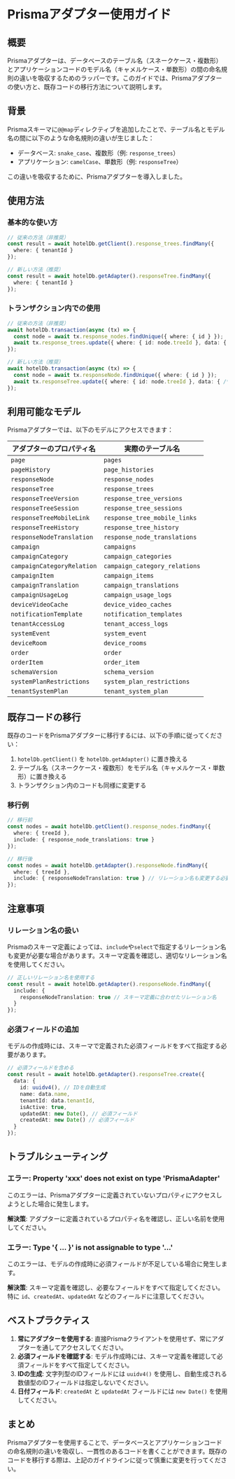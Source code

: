 # Prismaアダプター使用ガイド

## 概要

Prismaアダプターは、データベースのテーブル名（スネークケース・複数形）とアプリケーションコードのモデル名（キャメルケース・単数形）の間の命名規則の違いを吸収するためのラッパーです。このガイドでは、Prismaアダプターの使い方と、既存コードの移行方法について説明します。

## 背景

Prismaスキーマに`@@map`ディレクティブを追加したことで、テーブル名とモデル名の間に以下のような命名規則の違いが生じました：

- データベース: `snake_case`、複数形（例: `response_trees`）
- アプリケーション: `camelCase`、単数形（例: `responseTree`）

この違いを吸収するために、Prismaアダプターを導入しました。

## 使用方法

### 基本的な使い方

```typescript
// 従来の方法（非推奨）
const result = await hotelDb.getClient().response_trees.findMany({
  where: { tenantId }
});

// 新しい方法（推奨）
const result = await hotelDb.getAdapter().responseTree.findMany({
  where: { tenantId }
});
```

### トランザクション内での使用

```typescript
// 従来の方法（非推奨）
await hotelDb.transaction(async (tx) => {
  const node = await tx.response_nodes.findUnique({ where: { id } });
  await tx.response_trees.update({ where: { id: node.treeId }, data: { /* ... */ } });
});

// 新しい方法（推奨）
await hotelDb.transaction(async (tx) => {
  const node = await tx.responseNode.findUnique({ where: { id } });
  await tx.responseTree.update({ where: { id: node.treeId }, data: { /* ... */ } });
});
```

## 利用可能なモデル

Prismaアダプターでは、以下のモデルにアクセスできます：

| アダプターのプロパティ名 | 実際のテーブル名 |
|----------------------|---------------|
| `page` | `pages` |
| `pageHistory` | `page_histories` |
| `responseNode` | `response_nodes` |
| `responseTree` | `response_trees` |
| `responseTreeVersion` | `response_tree_versions` |
| `responseTreeSession` | `response_tree_sessions` |
| `responseTreeMobileLink` | `response_tree_mobile_links` |
| `responseTreeHistory` | `response_tree_history` |
| `responseNodeTranslation` | `response_node_translations` |
| `campaign` | `campaigns` |
| `campaignCategory` | `campaign_categories` |
| `campaignCategoryRelation` | `campaign_category_relations` |
| `campaignItem` | `campaign_items` |
| `campaignTranslation` | `campaign_translations` |
| `campaignUsageLog` | `campaign_usage_logs` |
| `deviceVideoCache` | `device_video_caches` |
| `notificationTemplate` | `notification_templates` |
| `tenantAccessLog` | `tenant_access_logs` |
| `systemEvent` | `system_event` |
| `deviceRoom` | `device_rooms` |
| `order` | `order` |
| `orderItem` | `order_item` |
| `schemaVersion` | `schema_version` |
| `systemPlanRestrictions` | `system_plan_restrictions` |
| `tenantSystemPlan` | `tenant_system_plan` |

## 既存コードの移行

既存のコードをPrismaアダプターに移行するには、以下の手順に従ってください：

1. `hotelDb.getClient()` を `hotelDb.getAdapter()` に置き換える
2. テーブル名（スネークケース・複数形）をモデル名（キャメルケース・単数形）に置き換える
3. トランザクション内のコードも同様に変更する

### 移行例

```typescript
// 移行前
const nodes = await hotelDb.getClient().response_nodes.findMany({
  where: { treeId },
  include: { response_node_translations: true }
});

// 移行後
const nodes = await hotelDb.getAdapter().responseNode.findMany({
  where: { treeId },
  include: { responseNodeTranslation: true } // リレーション名も変更する必要がある場合があります
});
```

## 注意事項

### リレーション名の扱い

Prismaのスキーマ定義によっては、`include`や`select`で指定するリレーション名も変更が必要な場合があります。スキーマ定義を確認し、適切なリレーション名を使用してください。

```typescript
// 正しいリレーション名を使用する
const result = await hotelDb.getAdapter().responseNode.findMany({
  include: {
    responseNodeTranslation: true // スキーマ定義に合わせたリレーション名
  }
});
```

### 必須フィールドの追加

モデルの作成時には、スキーマで定義された必須フィールドをすべて指定する必要があります。

```typescript
// 必須フィールドを含める
const result = await hotelDb.getAdapter().responseTree.create({
  data: {
    id: uuidv4(), // IDを自動生成
    name: data.name,
    tenantId: data.tenantId,
    isActive: true,
    updatedAt: new Date(), // 必須フィールド
    createdAt: new Date() // 必須フィールド
  }
});
```

## トラブルシューティング

### エラー: Property 'xxx' does not exist on type 'PrismaAdapter'

このエラーは、Prismaアダプターに定義されていないプロパティにアクセスしようとした場合に発生します。

**解決策**: アダプターに定義されているプロパティ名を確認し、正しい名前を使用してください。

### エラー: Type '{ ... }' is not assignable to type '...'

このエラーは、モデルの作成時に必須フィールドが不足している場合に発生します。

**解決策**: スキーマ定義を確認し、必要なフィールドをすべて指定してください。特に `id`、`createdAt`、`updatedAt` などのフィールドに注意してください。

## ベストプラクティス

1. **常にアダプターを使用する**: 直接Prismaクライアントを使用せず、常にアダプターを通してアクセスしてください。
2. **必須フィールドを確認する**: モデル作成時には、スキーマ定義を確認して必須フィールドをすべて指定してください。
3. **IDの生成**: 文字列型のIDフィールドには `uuidv4()` を使用し、自動生成される数値型のIDフィールドは指定しないでください。
4. **日付フィールド**: `createdAt` と `updatedAt` フィールドには `new Date()` を使用してください。

## まとめ

Prismaアダプターを使用することで、データベースとアプリケーションコードの命名規則の違いを吸収し、一貫性のあるコードを書くことができます。既存のコードを移行する際は、上記のガイドラインに従って慎重に変更を行ってください。
